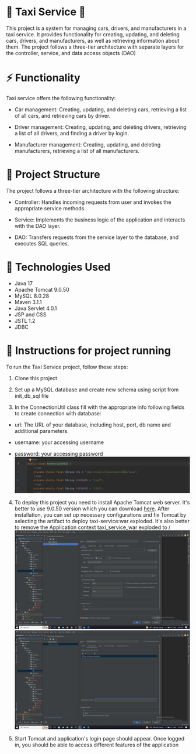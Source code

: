 # 🚖 Taxi Service 🚖

This project is a system for managing cars, drivers, and manufacturers in a taxi service. It provides functionality for creating, updating, and deleting cars, drivers, and manufacturers, as well as retrieving information about them. The project follows a three-tier architecture with separate layers for the controller, service, and data access objects (DAO)

# ⚡️ Functionality
Taxi service offers the following functionality:

* Car management: Creating, updating, and deleting cars, retrieving a list of all cars, and retrieving cars by driver.


* Driver management: Creating, updating, and deleting drivers, retrieving a list of all drivers, and finding a driver by login.


* Manufacturer management: Creating, updating, and deleting manufacturers, retrieving a list of all manufacturers.

# 📝 Project Structure
The project follows a three-tier architecture with the following structure:

* Controller: Handles incoming requests from user and invokes the appropriate service methods.


* Service: Implements the business logic of the application and interacts with the DAO layer.


* DAO: Transfers requests from the service layer to the database, and executes SQL queries.

# 🧬 Technologies Used
* Java 17
* Apache Tomcat 9.0.50
* MySQL 8.0.28
* Maven 3.1.1
* Java Servlet 4.0.1
* JSP and CSS
* JSTL 1.2
* JDBC

# 🚀 Instructions for project running
To run the Taxi Service project, follow these steps:

1. Clone this project 

 
2. Set up a MySQL database and create new schema using script from init_db_sql file

3. In the ConnectionUtil class fill with the appropriate info following fields to create connection with database:
   
* url: The URL of your database, including host, port, db name and additional parameters.

* username: your accessing username
   
* password: your accessing password
  ![](connection_info.png)

4. To deploy this project you need to install Apache Tomcat web server. It's better to use 9.0.50 version which you can download [here](https://tomcat.apache.org/download-90.cgi). After installation, you can set up necessary configurations and fix Tomcat by selecting the artifact to deploy taxi-service:war exploded. It's also better to remove the Application context taxi_service_war exploded to /
![](tomcat.png)
![](tomcat_2.png)

5. Start Tomcat and application's login page should appear. Once logged in, you should be able to access different features of the application

